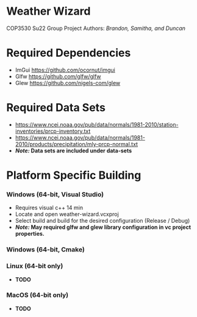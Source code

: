# **Weather Wizard**
COP3530 Su22 Group Project
Authors: *Brandon, Samitha, and Duncan*

# **Required Dependencies**
* ImGui https://github.com/ocornut/imgui
* Glfw https://github.com/glfw/glfw
* Glew https://github.com/nigels-com/glew
 
# **Required Data Sets**
* https://www.ncei.noaa.gov/pub/data/normals/1981-2010/station-inventories/prcp-inventory.txt
* https://www.ncei.noaa.gov/pub/data/normals/1981-2010/products/precipitation/mly-prcp-normal.txt
* ***Note:* Data sets are included under **data-sets****

# **Platform Specific Building**
### Windows (64-bit, Visual Studio)
* Requires visual c++ 14 min
* Locate and open weather-wizard.vcxproj
* Select build and build for the desired configuration (Release / Debug)
* ***Note:* May required glfw and glew library configuration in vc project properties.**
### Windows (64-bit, Cmake)
### Linux (64-bit only)
* **TODO**
### MacOS (64-bit only)
* **TODO**